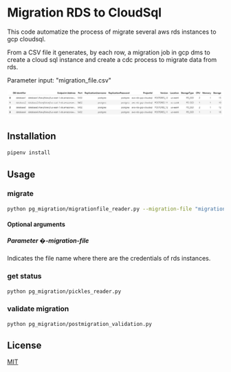# Migration RDS to CloudSql

This code automatize the process of migrate several aws rds instances to gcp cloudsql. 

From a CSV file it generates, by each row, a migration job in gcp dms to create a cloud sql instance and create a cdc process to migrate data from rds.

Parameter input: "migration_file.csv"

![alt text](migration_file_example.JPG)

## Installation

```bash
pipenv install
```

## Usage

### migrate

```bash
python pg_migration/migrationfile_reader.py --migration-file "migration_file.csv"
```

#### Optional arguments

##### Parameter �-migration-file

Indicates the file name where there are the credentials of rds instances.

### get status

```bash
python pg_migration/pickles_reader.py
```

### validate migration

```bash
python pg_migration/postmigration_validation.py
```

## License

[MIT](https://choosealicense.com/licenses/mit/)